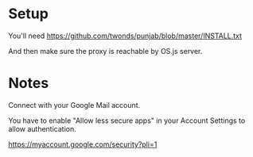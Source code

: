 # Setup

You'll need https://github.com/twonds/punjab/blob/master/INSTALL.txt

And then make sure the proxy is reachable by OS.js server.

# Notes

Connect with your Google Mail account.

You have to enable "Allow less secure apps" in your Account Settings to allow authentication.

https://myaccount.google.com/security?pli=1
